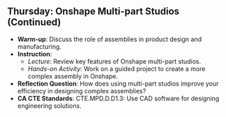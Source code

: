 ## Thursday: Onshape Multi-part Studios (Continued)

- **Warm-up**: Discuss the role of assemblies in product design and manufacturing.
- **Instruction**:
  - *Lecture*: Review key features of Onshape multi-part studios.
  - *Hands-on Activity*: Work on a guided project to create a more complex assembly in Onshape.
- **Reflection Question**: How does using multi-part studios improve your efficiency in designing complex assemblies?
- **CA CTE Standards**: CTE.MPD.D.D1.3: Use CAD software for designing engineering solutions.